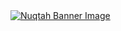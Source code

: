 <a href="https://itsnuqtah.com">
  <img src="https://res.cloudinary.com/nuqtah/image/upload/v1659985810/large_og_image_7c9fc1a841.jpg" alt="Nuqtah Banner Image"/>
</a>
